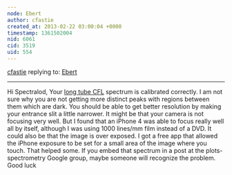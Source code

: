 ```yaml
---
node: Ebert
author: cfastie
created_at: 2013-02-22 03:00:04 +0000
timestamp: 1361502004
nid: 6061
cid: 3519
uid: 554
---
```




[cfastie](../profile/cfastie) replying to: [Ebert](../notes/cfastie/2-19-2013/ebert)

----
Hi Spectralod, Your [long tube CFL](https://spectralworkbench.org/analyze/spectrum/3997) spectrum is calibrated correctly. I am not sure why you are not getting more distinct peaks with regions between them which are dark.  You should be able to get better resolution by making your entrance slit a little narrower. It might be that your camera is not focusing very well. But I found that an iPhone 4 was able to focus really well all by itself, although I was using 1000 lines/mm film instead of a DVD. It could also be that the image is over exposed.  I got a free app that allowed the iPhone exposure to be set for a small area of the image where you touch. That helped some. If you embed that spectrum in a post at the plots-spectrometry Google group, maybe someone will recognize the problem.
Good luck
